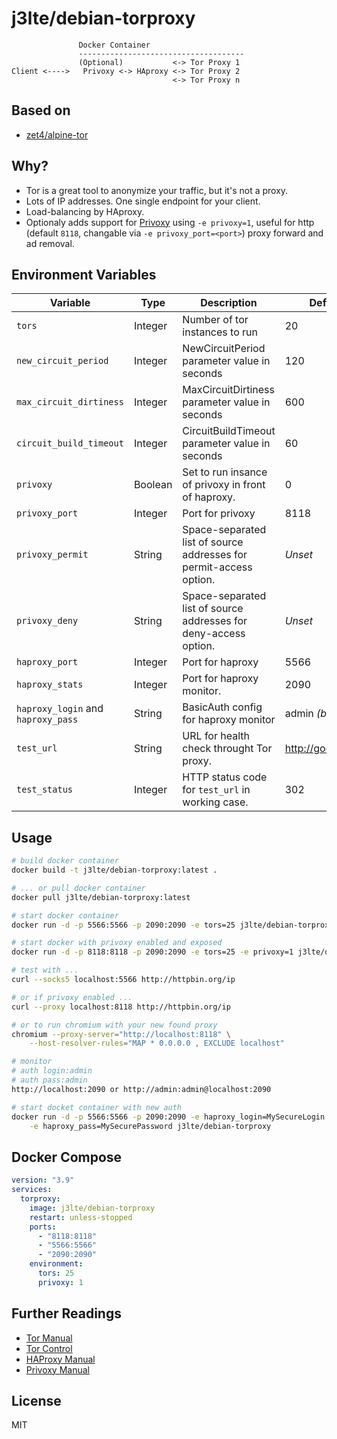 j3lte/debian-torproxy
==================

```
               Docker Container
               -------------------------------------
               (Optional)           <-> Tor Proxy 1
Client <---->   Privoxy <-> HAproxy <-> Tor Proxy 2
                                    <-> Tor Proxy n
```

## Based on

* [zet4/alpine-tor](https://github.com/zet4/alpine-tor)

## Why?

- Tor is a great tool to anonymize your traffic, but it's not a proxy.
-  Lots of IP addresses. One single endpoint for your client.
-  Load-balancing by HAproxy.
-  Optionaly adds support for [Privoxy](https://www.privoxy.org/) using
`-e privoxy=1`, useful for http (default `8118`, changable via
`-e privoxy_port=<port>`) proxy forward and ad removal.

## Environment Variables

Variable | Type | Description | Default
--- | --- | --- | ---
`tors` | Integer | Number of tor instances to run | 20
`new_circuit_period` | Integer | NewCircuitPeriod parameter value in seconds | 120
`max_circuit_dirtiness` | Integer | MaxCircuitDirtiness parameter value in seconds | 600
`circuit_build_timeout` | Integer | CircuitBuildTimeout parameter value in seconds | 60
`privoxy` | Boolean | Set to run insance of privoxy in front of haproxy. | 0
`privoxy_port` | Integer | Port for privoxy | 8118
`privoxy_permit` | String | Space-separated list of source addresses for permit-access option. | *Unset*
`privoxy_deny` | String | Space-separated list of source addresses for deny-access option. | *Unset*
`haproxy_port` | Integer | Port for haproxy | 5566
`haproxy_stats` | Integer | Port for haproxy monitor. | 2090
`haproxy_login` and `haproxy_pass` | String | BasicAuth config for haproxy monitor | admin *(both)*
`test_url` | String | URL for health check throught Tor proxy. | http://google.com
`test_status` | Integer | HTTP status code for `test_url` in working case. | 302

## Usage

```bash
# build docker container
docker build -t j3lte/debian-torproxy:latest .

# ... or pull docker container
docker pull j3lte/debian-torproxy:latest

# start docker container
docker run -d -p 5566:5566 -p 2090:2090 -e tors=25 j3lte/debian-torproxy

# start docker with privoxy enabled and exposed
docker run -d -p 8118:8118 -p 2090:2090 -e tors=25 -e privoxy=1 j3lte/debian-torproxy

# test with ...
curl --socks5 localhost:5566 http://httpbin.org/ip

# or if privoxy enabled ...
curl --proxy localhost:8118 http://httpbin.org/ip

# or to run chromium with your new found proxy
chromium --proxy-server="http://localhost:8118" \
    --host-resolver-rules="MAP * 0.0.0.0 , EXCLUDE localhost"

# monitor
# auth login:admin
# auth pass:admin
http://localhost:2090 or http://admin:admin@localhost:2090

# start docket container with new auth
docker run -d -p 5566:5566 -p 2090:2090 -e haproxy_login=MySecureLogin \
    -e haproxy_pass=MySecurePassword j3lte/debian-torproxy
```

## Docker Compose

```yaml
version: "3.9"
services:
  torproxy:
    image: j3lte/debian-torproxy
    restart: unless-stopped
    ports:
      - "8118:8118"
      - "5566:5566"
      - "2090:2090"
    environment:
      tors: 25
      privoxy: 1
```

## Further Readings

 * [Tor Manual](https://www.torproject.org/docs/tor-manual.html.en)
 * [Tor Control](https://www.thesprawl.org/research/tor-control-protocol/)
 * [HAProxy Manual](http://cbonte.github.io/haproxy-dconv/index.html)
 * [Privoxy Manual](https://www.privoxy.org/user-manual/)

## License

MIT
